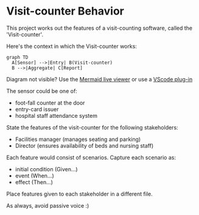 # Visit-counter Behavior

This project works out the features of a
visit-counting software, called the 'Visit-counter'.

Here's the context in which the Visit-counter works:

```mermaid
graph TD
  A[Sensor] -->|Entry| B(Visit-counter)
  B -->|Aggregate| C[Report]
```

Diagram not visible? Use the
[Mermaid live viewer](https://mermaid-js.github.io/mermaid-live-editor)
or use a [VScode plug-in](https://marketplace.visualstudio.com/items?itemName=bierner.markdown-mermaid)

The sensor could be one of:

- foot-fall counter at the door
- entry-card issuer
- hospital staff attendance system

State the features of the visit-counter for the following stakeholders:

- Facilities manager (manages seating and parking)
- Director (ensures availability of beds and nursing staff)

Each feature would consist of scenarios.
Capture each scenario as:

- initial condition (Given...)
- event (When...)
- effect (Then...)

Place features given to each stakeholder in a different file.

As always, avoid passive voice :)
